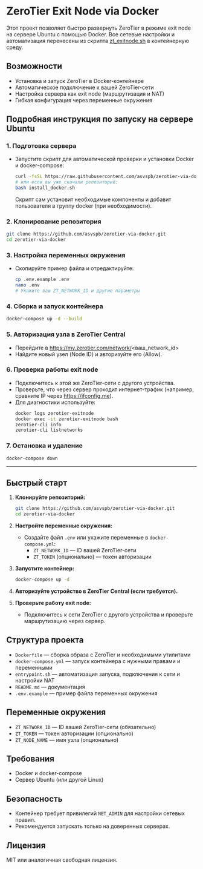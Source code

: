 # ZeroTier Exit Node via Docker

Этот проект позволяет быстро развернуть ZeroTier в режиме exit node на сервере Ubuntu с помощью Docker. Все сетевые настройки и автоматизация перенесены из скрипта [zt_exitnode.sh](https://github.com/anten-ka/zt_exitnode/blob/main/zt_exitnode.sh) в контейнерную среду.

## Возможности
- Установка и запуск ZeroTier в Docker-контейнере
- Автоматическое подключение к вашей ZeroTier-сети
- Настройка сервера как exit node (маршрутизация и NAT)
- Гибкая конфигурация через переменные окружения


## Подробная инструкция по запуску на сервере Ubuntu


### 1. Подготовка сервера

- Запустите скрипт для автоматической проверки и установки Docker и docker-compose:
  ```bash
  curl -fsSL https://raw.githubusercontent.com/asvspb/zerotier-via-docker/main/install_docker.sh | bash
  # или если вы уже скачали репозиторий:
  bash install_docker.sh
  ```

  Скрипт сам установит необходимые компоненты и добавит пользователя в группу docker (при необходимости).

### 2. Клонирование репозитория

```bash
git clone https://github.com/asvspb/zerotier-via-docker.git
cd zerotier-via-docker
```

### 3. Настройка переменных окружения

- Скопируйте пример файла и отредактируйте:
  ```bash
  cp .env.example .env
  nano .env
  # Укажите ваш ZT_NETWORK_ID и другие параметры
  ```

### 4. Сборка и запуск контейнера

```bash
docker-compose up -d --build
```

### 5. Авторизация узла в ZeroTier Central

- Перейдите в https://my.zerotier.com/network/<ваш_network_id>
- Найдите новый узел (Node ID) и авторизуйте его (Allow).

### 6. Проверка работы exit node

- Подключитесь к этой же ZeroTier-сети с другого устройства.
- Проверьте, что через сервер проходит интернет-трафик (например, сравните IP через https://ifconfig.me).
- Для диагностики используйте:
  ```bash
  docker logs zerotier-exitnode
  docker exec -it zerotier-exitnode bash
  zerotier-cli info
  zerotier-cli listnetworks
  ```

### 7. Остановка и удаление

```bash
docker-compose down
```

---

## Быстрый старт

1. **Клонируйте репозиторий:**
   ```bash
   git clone https://github.com/asvspb/zerotier-via-docker.git
   cd zerotier-via-docker
   ```

2. **Настройте переменные окружения:**
   - Создайте файл `.env` или укажите переменные в `docker-compose.yml`:
     - `ZT_NETWORK_ID` — ID вашей ZeroTier-сети
     - `ZT_TOKEN` (опционально) — токен авторизации

3. **Запустите контейнер:**
   ```bash
   docker-compose up -d
   ```

4. **Авторизуйте устройство в ZeroTier Central (если требуется).**

5. **Проверьте работу exit node:**
   - Подключитесь к сети ZeroTier с другого устройства и проверьте маршрутизацию через сервер.

## Структура проекта

- `Dockerfile` — сборка образа с ZeroTier и необходимыми утилитами
- `docker-compose.yml` — запуск контейнера с нужными правами и переменными
- `entrypoint.sh` — автоматизация запуска, подключения к сети и настройки NAT
- `README.md` — документация
- `.env.example` — пример файла переменных окружения

## Переменные окружения
- `ZT_NETWORK_ID` — ID вашей ZeroTier-сети (обязательно)
- `ZT_TOKEN` — токен авторизации (опционально)
- `ZT_NODE_NAME` — имя узла (опционально)

## Требования
- Docker и docker-compose
- Сервер Ubuntu (или другой Linux)

## Безопасность
- Контейнер требует привилегий `NET_ADMIN` для настройки сетевых правил.
- Рекомендуется запускать только на доверенных серверах.

## Лицензия
MIT или аналогичная свободная лицензия.
